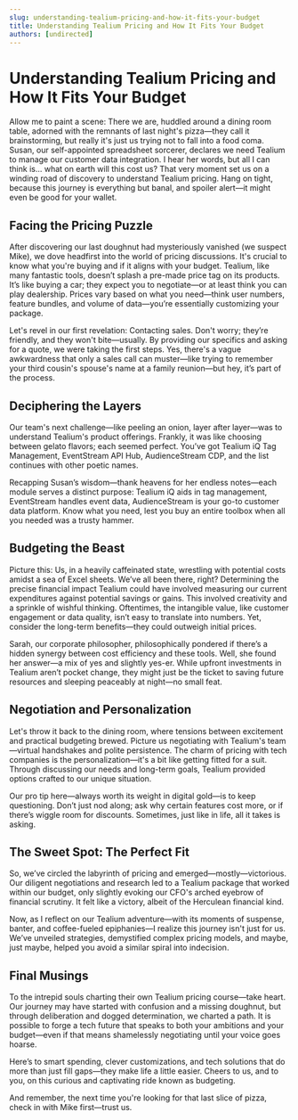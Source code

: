 ```yaml
---
slug: understanding-tealium-pricing-and-how-it-fits-your-budget
title: Understanding Tealium Pricing and How It Fits Your Budget
authors: [undirected]
---
```



# Understanding Tealium Pricing and How It Fits Your Budget

Allow me to paint a scene: There we are, huddled around a dining room table, adorned with the remnants of last night's pizza—they call it brainstorming, but really it's just us trying not to fall into a food coma. Susan, our self-appointed spreadsheet sorcerer, declares we need Tealium to manage our customer data integration. I hear her words, but all I can think is... what on earth will this cost us? That very moment set us on a winding road of discovery to understand Tealium pricing. Hang on tight, because this journey is everything but banal, and spoiler alert—it might even be good for your wallet.

## Facing the Pricing Puzzle

After discovering our last doughnut had mysteriously vanished (we suspect Mike), we dove headfirst into the world of pricing discussions. It's crucial to know what you're buying and if it aligns with your budget. Tealium, like many fantastic tools, doesn’t splash a pre-made price tag on its products. It’s like buying a car; they expect you to negotiate—or at least think you can play dealership. Prices vary based on what you need—think user numbers, feature bundles, and volume of data—you’re essentially customizing your package.

Let's revel in our first revelation: Contacting sales. Don't worry; they’re friendly, and they won't bite—usually. By providing our specifics and asking for a quote, we were taking the first steps. Yes, there's a vague awkwardness that only a sales call can muster—like trying to remember your third cousin's spouse's name at a family reunion—but hey, it’s part of the process.

## Deciphering the Layers

Our team's next challenge—like peeling an onion, layer after layer—was to understand Tealium's product offerings. Frankly, it was like choosing between gelato flavors; each seemed perfect. You’ve got Tealium iQ Tag Management, EventStream API Hub, AudienceStream CDP, and the list continues with other poetic names.

Recapping Susan’s wisdom—thank heavens for her endless notes—each module serves a distinct purpose: Tealium iQ aids in tag management, EventStream handles event data, AudienceStream is your go-to customer data platform. Know what you need, lest you buy an entire toolbox when all you needed was a trusty hammer.

## Budgeting the Beast

Picture this: Us, in a heavily caffeinated state, wrestling with potential costs amidst a sea of Excel sheets. We’ve all been there, right? Determining the precise financial impact Tealium could have involved measuring our current expenditures against potential savings or gains. This involved creativity and a sprinkle of wishful thinking. Oftentimes, the intangible value, like customer engagement or data quality, isn’t easy to translate into numbers. Yet, consider the long-term benefits—they could outweigh initial prices.

Sarah, our corporate philosopher, philosophically pondered if there’s a hidden synergy between cost efficiency and these tools. Well, she found her answer—a mix of yes and slightly yes-er. While upfront investments in Tealium aren’t pocket change, they might just be the ticket to saving future resources and sleeping peaceably at night—no small feat.

## Negotiation and Personalization

Let's throw it back to the dining room, where tensions between excitement and practical budgeting brewed. Picture us negotiating with Tealium's team—virtual handshakes and polite persistence. The charm of pricing with tech companies is the personalization—it's a bit like getting fitted for a suit. Through discussing our needs and long-term goals, Tealium provided options crafted to our unique situation.

Our pro tip here—always worth its weight in digital gold—is to keep questioning. Don’t just nod along; ask why certain features cost more, or if there’s wiggle room for discounts. Sometimes, just like in life, all it takes is asking.

## The Sweet Spot: The Perfect Fit

So, we’ve circled the labyrinth of pricing and emerged—mostly—victorious. Our diligent negotiations and research led to a Tealium package that worked within our budget, only slightly evoking our CFO's arched eyebrow of financial scrutiny. It felt like a victory, albeit of the Herculean financial kind.

Now, as I reflect on our Tealium adventure—with its moments of suspense, banter, and coffee-fueled epiphanies—I realize this journey isn't just for us. We’ve unveiled strategies, demystified complex pricing models, and maybe, just maybe, helped you avoid a similar spiral into indecision.

## Final Musings

To the intrepid souls charting their own Tealium pricing course—take heart. Our journey may have started with confusion and a missing doughnut, but through deliberation and dogged determination, we charted a path. It is possible to forge a tech future that speaks to both your ambitions and your budget—even if that means shamelessly negotiating until your voice goes hoarse.

Here’s to smart spending, clever customizations, and tech solutions that do more than just fill gaps—they make life a little easier. Cheers to us, and to you, on this curious and captivating ride known as budgeting. 

And remember, the next time you're looking for that last slice of pizza, check in with Mike first—trust us.